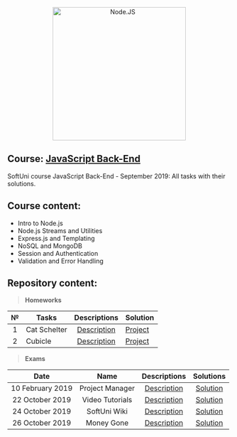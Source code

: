 <p align="center">
	<a href="https://nodejs.org/en/"><img src="https://miro.medium.com/max/600/1*YekyuOZGMw-kGOEqU4YPZg.jpeg" alt="Node.JS" width="300" align="center"></a>
<p>

## Course: [JavaScript Back-End](https://softuni.bg/trainings/2452/js-back-end-september-2019)
SoftUni course JavaScript Back-End - September 2019: All tasks with their solutions.

## Course content:
- Intro to Node.js
- Node.js Streams and Utilities
- Express.js and Templating
- NoSQL and MongoDB 
- Session and Authentication
- Validation and Error Handling

## Repository content:

> **Homeworks**

№   |Tasks							|Descriptions																							| Solution																																													
:--:|-------------------------------|:-----------------------------------------------------------------------------------------------------:|:---------------------------------------------------------------------------------------------
1	|Cat Schelter					|[Description](https://github.com/dobroslav-atanasov/JavaScript-Back-End/tree/master/Resources)			|[Project](https://github.com/dobroslav-atanasov/JavaScript-Back-End/tree/master/Cat-Shelter)		
2	|Cubicle						|[Description](https://github.com/dobroslav-atanasov/JavaScript-Back-End/tree/master/Resources)			|[Project](https://github.com/dobroslav-atanasov/JavaScript-Back-End/tree/master/Cubicle)

> **Exams**

|Date				|Name				|Descriptions																														|Solutions
|:-----------------:|:-----------------:|:---------------------------------------------------------------------------------------------------------------------------------:|:----------:
|10 February 2019	|Project Manager	|[Description](https://github.com/dobroslav-atanasov/JavaScript-Back-End/tree/master/Resources/Exam-10.02.2019-Project_Manager-Old)	|[Solution](https://github.com/dobroslav-atanasov/JavaScript-Back-End/tree/master/Exam-10.02.2019-Project_Manager-Old)
|22 October 2019	|Video Tutorials	|[Description](https://github.com/dobroslav-atanasov/JavaScript-Back-End/tree/master/Resources/Exam-22.10.2019-Video_Tutorials)		|[Solution](https://github.com/dobroslav-atanasov/JavaScript-Back-End/tree/master/Exam-22.10.2019-Video_Tutorials)
|24 October 2019	|SoftUni Wiki		|[Description](https://github.com/dobroslav-atanasov/JavaScript-Back-End/tree/master/Resources/Exam-24.10.2019-SoftUni_Wiki)		|[Solution](https://github.com/dobroslav-atanasov/JavaScript-Back-End/tree/master/Exam-24.10.2019-SoftUni_Wiki)
|26 October 2019	|Money Gone			|[Description](https://github.com/dobroslav-atanasov/JavaScript-Back-End/tree/master/Resources/Exam-26.10.2019-Money_Gone)			|[Solution](https://github.com/dobroslav-atanasov/JavaScript-Back-End/tree/master/Exam-24.10.2019-SoftUni_Wiki)
